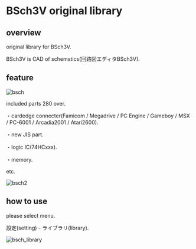 # BSch3V original library

## overview

original library for BSch3V.

BSch3V is CAD of schematics(回路図エディタBSch3V).

## feature

![bsch](https://user-images.githubusercontent.com/5597377/136212846-b60715c2-c8dc-49f7-b355-56c606ed71b1.png)

included parts 280 over.

・cardedge connecter(Famicom / Megadrive / PC Engine / Gameboy / MSX / PC-6001 / Arcadia2001 / Atari2600).

・new JIS part.

・logic IC(74HCxxx).

・memory.

etc.

![bsch2](https://user-images.githubusercontent.com/5597377/136323493-1eb8a512-421b-4b12-a20a-a7f7409f48bd.png)


## how to use

please select menu.

設定(setting) - ライブラリ(library). 

![bsch_library](https://user-images.githubusercontent.com/5597377/136212857-5eb969d9-c9f3-4b1d-af7a-fa736b46b057.png)
